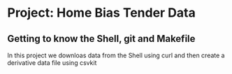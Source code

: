 # Project: Home Bias Tender Data
## Getting to know the Shell, git and Makefile

In this project we downloas data from the Shell using curl and then create a derivative data file using csvkit